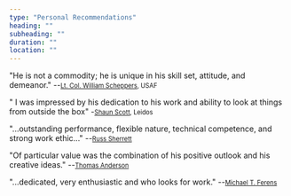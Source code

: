 ```yaml
---
type: "Personal Recommendations"
heading: ""
subheading: ""
duration: ""
location: ""
---
```


"He is not a commodity; he is unique in his skill set, attitude, and demeanor." --<span style='font-size:80%'>[Lt. Col. William Scheppers](recommendations/WilliamScheppers.pdf), USAF</span>


" I was impressed by his dedication to his work and ability to look at things from outside
the box" -<span style="font-size:80%;">[Shaun Scott](recommendations/ShaunScottEndorsement.pdf), Leidos</span>

"...outstanding performance, flexible nature, technical competence, and strong work ethic..." --<span style='font-size:80%'>[Russ Sherrett](recommendations/RussSherrett.pdf)</span>

"Of particular value was the combination of his positive outlook and his creative ideas." --<span style='font-size:80%'>[Thomas Anderson](recommendations/ThomasAnderson.pdf)</span>

"...dedicated, very enthusiastic and who looks for work." --<span style='font-size:80%'>[Michael T. Ferens](recommendations/MichaelFerens.pdf)</span>
